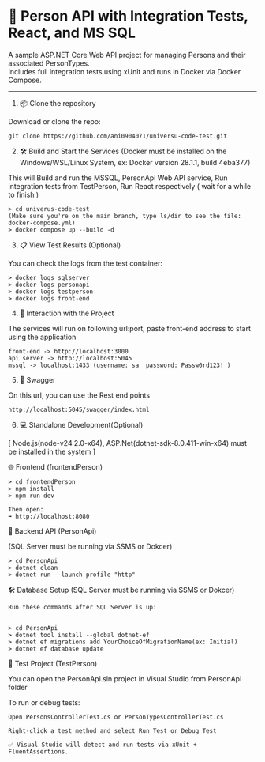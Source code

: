 # 👤 Person API with Integration Tests, React, and MS SQL

A sample ASP.NET Core Web API project for managing Persons and their associated PersonTypes.  
Includes full integration tests using xUnit and runs in Docker via Docker Compose.

---

1. 📦 Clone the repository

Download or clone the repo:

    git clone https://github.com/ani0904071/universu-code-test.git

2. 🛠 Build and Start the Services  (Docker must be installed on the Windows/WSL/Linux System, ex:  Docker version 28.1.1, build 4eba377) 

This will Build and run the MSSQL, PersonApi Web API service, Run integration tests from TestPerson, Run React respectively ( wait for a while to finish )

    > cd univerus-code-test 
    (Make sure you're on the main branch, type ls/dir to see the file: docker-compose.yml)
    > docker compose up --build -d

3. 📋 View Test Results (Optional)

You can check the logs from the test container:
  
    > docker logs sqlserver
    > docker logs personapi
    > docker logs testperson
    > docker logs front-end

4. 🚀 Interaction with the Project

The services will run on following url:port, paste front-end address to start using the application
  
    front-end -> http://localhost:3000
    api server -> http://localhost:5045
    mssql -> localhost:1433 (username: sa  password: Passw0rd123! )

5. 📖 Swagger

On this url, you can use the Rest end points
  
    http://localhost:5045/swagger/index.html


6. 💻 Standalone Development(Optional)
   
[ Node.js(node-v24.2.0-x64), ASP.Net(dotnet-sdk-8.0.411-win-x64) must be installed in the system ]

🌐 Frontend (frontendPerson)

    > cd frontendPerson
    > npm install
    > npm run dev

    Then open:
    ➡️ http://localhost:8080

🧱 Backend API (PersonApi)

(SQL Server must be running via SSMS or Dokcer)

    > cd PersonApi
    > dotnet clean
    > dotnet run --launch-profile "http"

🛠 Database Setup (SQL Server must be running via SSMS or Dokcer)

    Run these commands after SQL Server is up:
    
    
    > cd PersonApi
    > dotnet tool install --global dotnet-ef
    > dotnet ef migrations add YourChoiceOfMigrationName(ex: Initial)
    > dotnet ef database update

🧪 Test Project (TestPerson)

You can open the PersonApi.sln project in Visual Studio from PersonApi folder

To run or debug tests:

    Open PersonsControllerTest.cs or PersonTypesControllerTest.cs

    Right-click a test method and select Run Test or Debug Test

    ✅ Visual Studio will detect and run tests via xUnit + FluentAssertions.
